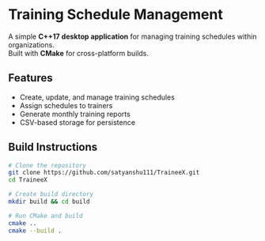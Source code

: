 # Training Schedule Management

A simple **C++17 desktop application** for managing training schedules within organizations.  
Built with **CMake** for cross-platform builds.

## Features
- Create, update, and manage training schedules
- Assign schedules to trainers
- Generate monthly training reports
- CSV-based storage for persistence

## Build Instructions
```bash
# Clone the repository
git clone https://github.com/satyanshu111/TraineeX.git
cd TraineeX

# Create build directory
mkdir build && cd build

# Run CMake and build
cmake ..
cmake --build .
